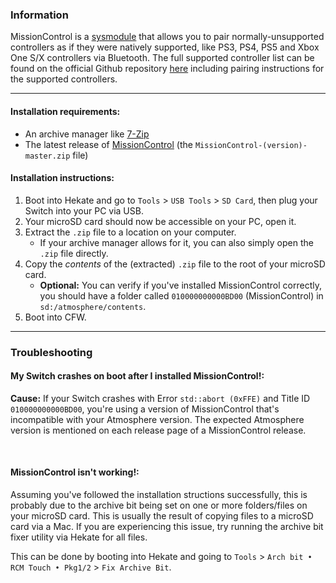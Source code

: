 ### **Information**

MissionControl is a [sysmodule](index.md#terminologies) that allows you to pair normally-unsupported controllers as if they were natively supported, like PS3, PS4, PS5 and Xbox One S/X controllers via Bluetooth. The full supported controller list can be found on the official Github repository [here](https://github.com/ndeadly/MissionControl) including pairing instructions for the supported controllers.

-----

#### Installation requirements:
- An archive manager like [7-Zip](https://www.7-zip.org/)
- The latest release of [MissionControl](https://github.com/ndeadly/MissionControl/releases) (the `MissionControl-(version)-master.zip` file)

#### Installation instructions:
1. Boot into Hekate and go to `Tools` > `USB Tools` > `SD Card`, then plug your Switch into your PC via USB.
2. Your microSD card should now be accessible on your PC, open it.
3. Extract the `.zip` file to a location on your computer.
    - If your archive manager allows for it, you can also simply open the `.zip` file directly.
4. Copy the *contents* of the (extracted) `.zip` file to the root of your microSD card.
    - **Optional:** You can verify if you've installed MissionControl correctly, you should have a folder called `010000000000BD00` (MissionControl) in `sd:/atmosphere/contents`.
5. Boot into CFW.

-----

### **Troubleshooting**
#### **My Switch crashes on boot after I installed MissionControl!:**

**Cause:** If your Switch crashes with Error `std::abort (0xFFE)` and Title ID `010000000000BD00`, you're using a version of MissionControl that's incompatible with your Atmosphere version. The expected Atmosphere version is mentioned on each release page of a MissionControl release.

&nbsp;

#### **MissionControl isn't working!:**

Assuming you've followed the installation structions successfully, this is probably due to the archive bit being set on one or more folders/files on your microSD card. This is usually the result of copying files to a microSD card via a Mac. If you are experiencing this issue, try running the archive bit fixer utility via Hekate for all files.

This can be done by booting into Hekate and going to `Tools` > `Arch bit • RCM Touch • Pkg1/2` > `Fix Archive Bit`.

